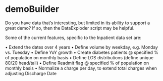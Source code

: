 # demoBuilder
Do you have data that’s interesting, but limited in its ability to support a great demo? If so, then the DataExploder script may be helpful.

Some of the current features, specific to the Inpatient data set are:

•	Extend the dates over 4 years
•	Define volume by weekday, e.g. Monday vs. Tuesday
•	Define YoY growth
•	Create diabetes patients @ specified % of population on monthly basis
•	Define LOS distributions (define unique 80/20 head/tail)
•	Define Readmit flag @ specified % of population on monthly basis
•	Normalize a charge per day, to extend total charges when adjusting Discharge Date

